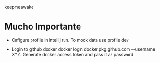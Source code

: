 keepmeawake


# Mucho Importante

* Cnfigure profile in intellij run. To mock data use profile dev

* Login to github docker docker login docker.pkg.github.com --username XYZ. Generate docker access token and pass it as password
